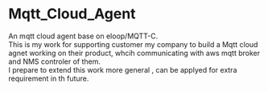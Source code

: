 # Mqtt_Cloud_Agent
An mqtt cloud agent base on eloop/MQTT-C.  
This is my work for supporting customer my company to build a Mqtt cloud agnet working on their product, whcih communicating with aws mqtt broker and NMS controler of them.  
I prepare to extend this work more general , can be applyed for extra requirement in th future. 
